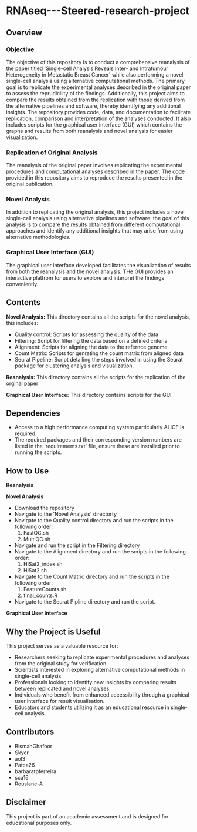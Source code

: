 # RNAseq---Steered-research-project
## Overview
### Objective
The objective of this repository is to conduct a comprehensive reanalysis of the paper titled 'Single-cell Analysis Reveals Inter- and Intratumour Heterogeneity in Metastatic Breast Cancer' while also performing a novel single-cell analysis using alternative computational methods. The primary goal is to replicate the experimental analyses described in the original paper to assess the reprudicility of the findings. Additionally, this project aims to compare the results obtained from the replication with those derived from the alternative pipelines and software, thereby identifying any additional insights. The repository provides code, data, and documentation to facilitate replication, comparison and interpretation of the analyses conducted. It also includes scripts for the graphical user interface (GUI) which contains the graphs and results from both reanalysis and novel analysis for easier visualization.

### Replication of Original Analysis
The reanalysis of the original paper involves replicating the experimental procedures and computational analyses described in the paper. The code provided in this repository aims to reproduce the results presented in the original publication.
### Novel Analysis
In addition to replicating the original analysis, this project includes a novel single-cell analysis using alternative pipelines and software. the goal of this analysis is to compare the results obtained from different computational approaches and identify any additional insights that may arise from using alternative methodologies.
### Graphical User Interface (GUI)
The graphical user interface developed facilitates the visualization of results from both the reanalysis and the novel analysis. THe GUI provides an interactive platfrom for users to explore and interpret the findings conveniently.

## Contents
**Novel Analysis:** This directory contains all the scripts for the novel analysis, this includes:
- Quality control: Scripts for assessing the quality of the data
- Filtering: Script for filtering the data based on a defined criteria
- Alignment: Scripts for aligning the data to the refernce genome
- Count Matrix: Scripts for genrating the count matrix from aligned data
- Seurat Pipeline: Script detailing the steps involved in using the Seurat package for clustering analysis and visualization.
  
**Reanalysis:** This directory contains all the scripts for the replication of the orginal paper

**Graphical User Interface:** This directory contains scripts for the GUI

## Dependencies
- Access to a high performance computing system particularly ALICE is required.
- The required packages and their corresponding version numbers are listed in the 'requirements.txt' file, ensure these are installed prior to running the scripts.

## How to Use
**Reanalysis**

**Novel Analysis**
- Download the repository
- Navigate to the 'Novel Analysis' directorty
- Navigate to the Quality control directory and run the scripts in the following order:
  1. FastQC.sh
  2. MultiQC.sh
- Navigate and run the script in the Filtering directory
- Navigate to the Alignment directory and run the scripts in the following order:
  1. HiSat2_index.sh
  2. HiSat2.sh
- Navigate to the Count Matric directory and run the scripts in the following order:
  1. FeatureCounts.sh
  2. final_counts.R
- Navigate to the Seurat Pipline directory and run the script. 
  

**Graphical User Interface**

## Why the Project is Useful
This project serves as a valuable resource for:
- Researchers seeking to replicate experimental procedures and analyses from the original study for verification.
- Scientists interested in exploring alternative computational methods in single-cell analysis.
- Professionals looking to identify new insights by comparing results between replicated and novel analyses.
- Individuals who benefit from enhanced accessibility through a graphical user interface for result visualisation.
- Educators and students utilizing it as an educational resource in single-cell analysis.

## Contributors
- BismahGhafoor
- Skycr
- aol3
- Patca26 
- barbaratpferreira
- sca16
- Rouslane-A

## Disclaimer
This project is part of an academic assessment and is designed for educational purposes only.




